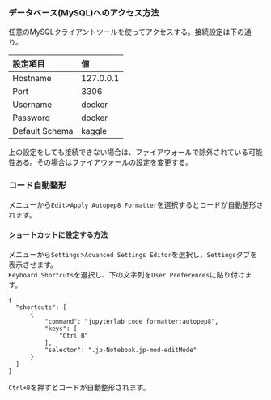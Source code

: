 ### データベース(MySQL)へのアクセス方法
任意のMySQLクライアントツールを使ってアクセスする。接続設定は下の通り。

| 設定項目       | 値        |
| :--- | :--- |
| Hostname       | 127.0.0.1 |
| Port           | 3306      |
| Username       | docker    |
| Password       | docker    |
| Default Schema | kaggle    |

上の設定をしても接続できない場合は、ファイアウォールで除外されている可能性ある。その場合はファイアウォールの設定を変更する。


### コード自動整形
メニューから`Edit`>`Apply Autopep8 Formatter`を選択するとコードが自動整形されます。
#### ショートカットに設定する方法
メニューから`Settings`>`Advanced Settings Editor`を選択し、`Settings`タブを表示させます。  
`Keyboard Shortcuts`を選択し、下の文字列を`User Preferences`に貼り付けます。

```
{  
  "shortcuts": [
      {  
          "command": "jupyterlab_code_formatter:autopep8",  
          "keys": [  
              "Ctrl B"  
          ],  
          "selector": ".jp-Notebook.jp-mod-editMode"  
      }
  ]  
}
```

`Ctrl+B`を押すとコードが自動整形されます。
